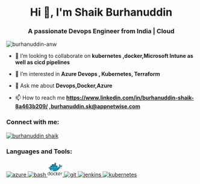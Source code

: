 <h1 align="center">Hi 👋, I'm Shaik Burhanuddin</h1>
<h3 align="center">A passionate Devops Engineer from India | Cloud</h3>

<p align="left"> <img src="https://komarev.com/ghpvc/?username=burhanuddin-anw&label=Profile%20views&color=0e75b6&style=flat" alt="burhanuddin-anw" /> </p>

- 👯 I’m looking to collaborate on **kubernetes ,docker,Microsoft Intune as well as cicd pipelines**

- 🤝 I’m interested in **Azure Devops , Kubernetes, Terraform**

- 💬 Ask me about **Devops,Docker,Azure**

- 📫 How to reach me **https://www.linkedin.com/in/burhanuddin-shaik-8a463b209/ ,burhanuddin.sk@appnetwise.com**

<h3 align="left">Connect with me:</h3>
<p align="left">
<a href="https://linkedin.com/in/burhanuddin shaik" target="blank"><img align="center" src="https://raw.githubusercontent.com/rahuldkjain/github-profile-readme-generator/master/src/images/icons/Social/linked-in-alt.svg" alt="burhanuddin shaik" height="30" width="40" /></a>
</p>

<h3 align="left">Languages and Tools:</h3>
<p align="left"> <a href="https://azure.microsoft.com/en-in/" target="_blank" rel="noreferrer"> <img src="https://www.vectorlogo.zone/logos/microsoft_azure/microsoft_azure-icon.svg" alt="azure" width="40" height="40"/> </a> <a href="https://www.gnu.org/software/bash/" target="_blank" rel="noreferrer"> <img src="https://www.vectorlogo.zone/logos/gnu_bash/gnu_bash-icon.svg" alt="bash" width="40" height="40"/> </a> <a href="https://www.docker.com/" target="_blank" rel="noreferrer"> <img src="https://raw.githubusercontent.com/devicons/devicon/master/icons/docker/docker-original-wordmark.svg" alt="docker" width="40" height="40"/> </a> <a href="https://git-scm.com/" target="_blank" rel="noreferrer"> <img src="https://www.vectorlogo.zone/logos/git-scm/git-scm-icon.svg" alt="git" width="40" height="40"/> </a> <a href="https://www.jenkins.io" target="_blank" rel="noreferrer"> <img src="https://www.vectorlogo.zone/logos/jenkins/jenkins-icon.svg" alt="jenkins" width="40" height="40"/> </a> <a href="https://kubernetes.io" target="_blank" rel="noreferrer"> <img src="https://www.vectorlogo.zone/logos/kubernetes/kubernetes-icon.svg" alt="kubernetes" width="40" height="40"/> </a> </p>

